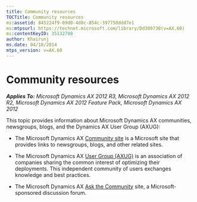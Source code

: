 ```yaml
---
title: Community resources
TOCTitle: Community resources
ms:assetid: 845224f9-09d0-4d8c-854c-397750ddd7e1
ms:mtpsurl: https://technet.microsoft.com/library/Dd309738(v=AX.60)
ms:contentKeyID: 35132708
author: Khairunj
ms.date: 04/18/2014
mtps_version: v=AX.60
---
```


# Community resources 


_**Applies To:** Microsoft Dynamics AX 2012 R3, Microsoft Dynamics AX 2012 R2, Microsoft Dynamics AX 2012 Feature Pack, Microsoft Dynamics AX 2012_

This topic provides information about Microsoft Dynamics AX communities, newsgroups, blogs, and the Dynamics AX User Group (AXUG):

  - The Microsoft Dynamics AX [Community site](http://www.microsoft.com/dynamics/ax/community.mspx) is a Microsoft site that provides links to newsgroups, blogs, and other related sites.

  - The Microsoft Dynamics AX [User Group (AXUG)](http://www.axug.com) is an association of companies sharing the common interest of optimizing their deployments. This independent community of users exchanges knowledge and best practices.

  - The Microsoft Dynamics AX [Ask the Community](http://community.dynamics.com/product/ax/f/33.aspx) site, a Microsoft-sponsored discussion forum.

  


